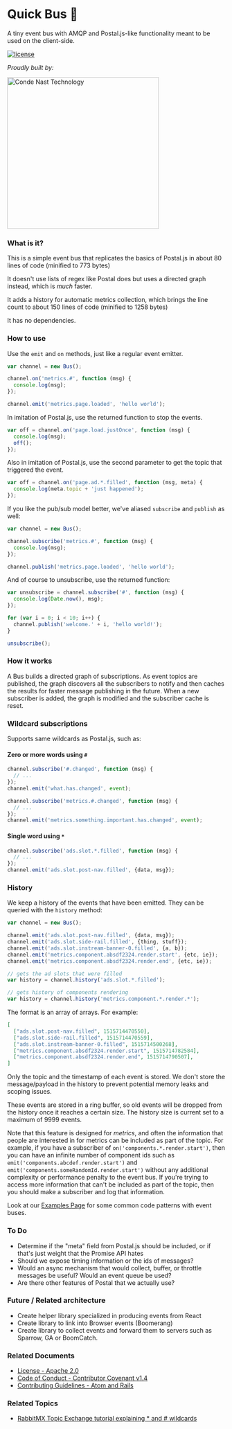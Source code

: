 # Quick Bus 🚌

A tiny event bus with AMQP and Postal.js-like functionality meant to be used on the client-side.

[![license](https://img.shields.io/badge/license-Apache%202.0-blue.svg?style=flat)](LICENSE)

_Proudly built by:_

<a href="https://technology.condenast.com"><img src="https://user-images.githubusercontent.com/1215971/35070721-3f136cdc-fbac-11e7-81b4-e3aa5cc70a17.png" title="Conde Nast Technology" width=350/></a>

### What is it?

This is a simple event bus that replicates the basics of Postal.js in about 80 lines of code (minified to 773 bytes)

It doesn't use lists of regex like Postal does but uses a directed graph instead, which is _much_ faster.

It adds a history for automatic metrics collection, which brings the line count to about 150 lines of code (minified to 1258 bytes)

It has no dependencies.

### How to use

Use the `emit` and `on` methods, just like a regular event emitter.

```js
var channel = new Bus();

channel.on('metrics.#', function (msg) {
  console.log(msg);
});

channel.emit('metrics.page.loaded', 'hello world');
```

In imitation of Postal.js, use the returned function to stop the events.

```js
var off = channel.on('page.load.justOnce', function (msg) {
  console.log(msg);
  off();
});
```

Also in imitation of Postal.js, use the second parameter to get the topic that triggered the event.

```js
var off = channel.on('page.ad.*.filled', function (msg, meta) {
  console.log(meta.topic + 'just happened');
});
```

If you like the pub/sub model better, we've aliased `subscribe` and `publish` as well:

```js
var channel = new Bus();

channel.subscribe('metrics.#', function (msg) {
  console.log(msg);
});

channel.publish('metrics.page.loaded', 'hello world');
```

And of course to unsubscribe, use the returned function:

```js
var unsubscribe = channel.subscribe('#', function (msg) {
  console.log(Date.now(), msg);
});

for (var i = 0; i < 10; i++) {
  channel.publish('welcome.' + i, 'hello world!');
}

unsubscribe();
```

### How it works

A Bus builds a directed graph of subscriptions.  As event topics are published, the graph discovers all the subscribers to notify and then caches the results for faster message publishing in the future.  When a new subscriber is added, the graph is modified and the subscriber cache is reset.

### Wildcard subscriptions

Supports same wildcards as Postal.js, such as:

#### Zero or more words using `#`

```js
channel.subscribe('#.changed', function (msg) {
  // ...
});
channel.emit('what.has.changed', event);
```

```js
channel.subscribe('metrics.#.changed', function (msg) {
  // ...
});
channel.emit('metrics.something.important.has.changed', event);
```

#### Single word using `*`

```js
channel.subscribe('ads.slot.*.filled', function (msg) {
  // ...
});
channel.emit('ads.slot.post-nav.filled', {data, msg});
```

### History

We keep a history of the events that have been emitted.  They can be queried with the `history` method:

```js
var channel = new Bus();

channel.emit('ads.slot.post-nav.filled', {data, msg});
channel.emit('ads.slot.side-rail.filled', {thing, stuff});
channel.emit('ads.slot.instream-banner-0.filled', {a, b});
channel.emit('metrics.component.absdf2324.render.start', {etc, ie});
channel.emit('metrics.component.absdf2324.render.end', {etc, ie});

// gets the ad slots that were filled
var history = channel.history('ads.slot.*.filled');

// gets history of components rendering
var history = channel.history('metrics.component.*.render.*');
```

The format is an array of arrays.  For example:
```json
[
  ["ads.slot.post-nav.filled", 1515714470550],
  ["ads.slot.side-rail.filled", 1515714470559],
  ["ads.slot.instream-banner-0.filled", 1515714500268],
  ["metrics.component.absdf2324.render.start", 1515714782584],
  ["metrics.component.absdf2324.render.end", 1515714790507],
]
```

Only the topic and the timestamp of each event is stored.  We don't store the message/payload in the history to prevent potential memory leaks and scoping issues.

These events are stored in a ring buffer, so old events will be dropped from the history once it reaches a certain size.  The history size is current set to a maximum of 9999 events.

Note that this feature is designed for _metrics_, and often the information that people are interested in for metrics can be included as part of the topic.  For example, if you have a subscriber of `on('components.*.render.start')`, then you can have an infinite number of component ids such as `emit('components.abcdef.render.start')` and `emit('components.someRandomId.render.start')` without any additional complexity or performance penalty to the event bus.  If you're trying to access more information that can't be included as part of the topic, then you should make a subscriber and log that information.

Look at our [Examples Page](https://github.com/CondeNast/quick-bus/blob/master/EXAMPLES.md) for some common code patterns with event buses.

### To Do

- Determine if the "meta" field from Postal.js should be included, or if that's just weight that the Promise API hates
- Should we expose timing information or the ids of messages?
- Would an async mechanism that would collect, buffer, or throttle messages be useful?  Would an event queue be used?
- Are there other features of Postal that we actually use?

### Future / Related architecture

- Create helper library specialized in producing events from React
- Create library to link into Browser events (Boomerang)
- Create library to collect events and forward them to servers such as Sparrow, GA or BoomCatch.

### Related Documents

- [License - Apache 2.0](https://github.com/CondeNast/quick-bus/blob/master/LICENSE.md)
- [Code of Conduct - Contributor Covenant v1.4](https://github.com/CondeNast/quick-bus/blob/master/CODE_OF_CONDUCT.md)
- [Contributing Guidelines - Atom and Rails](https://github.com/CondeNast/quick-bus/blob/master/CONTRIBUTING.md)

### Related Topics

- [RabbitMX Topic Exchange tutorial explaining * and # wildcards](https://www.rabbitmq.com/tutorials/tutorial-five-javascript.html)
